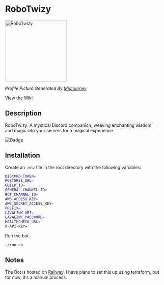 # RoboTwizy

<a href="https://i.gyazo.com/73c8975fc66fa5bfe7a740b6666f7e70.png"><img src="https://i.gyazo.com/73c8975fc66fa5bfe7a740b6666f7e70.png" alt="RoboTwizy" width="200"/></a>

_Profile Picture Generated By [Midjourney](https://www.midjourney.com/)_

View the [Wiki](https://robowiki.twizy.dev/)

## Description

RoboTwizy: A mystical Discord companion, weaving enchanting wisdom and magic into your servers for a magical experience

![Badge](https://api.checklyhq.com/v1/badges/checks/96e08efd-4a4a-41af-b2d2-2baf2c3eed3c?style=flat&theme=default)

## Installation

Create an `.env` file in the root directory with the following variables:

```bash
DISCORD_TOKEN=
POSTGRES_URL=
GUILD_ID=
GENERAL_CHANNEL_ID=
BOT_CHANNEL_ID=
AWS_ACCESS_KEY=
AWS_SECRET_ACCESS_KEY=
PREFIX=
LAVALINK_URI=
LAVALINK_PASSWORD=
HEALTHCHECK_URL=
X-API-KEY=
```

Run the bot:

```bash
./run.sh
```

## Notes

The Bot is hosted on [Railway](https://railway.app/). I have plans to set this up using terraform, but for now, it's a manual process.
